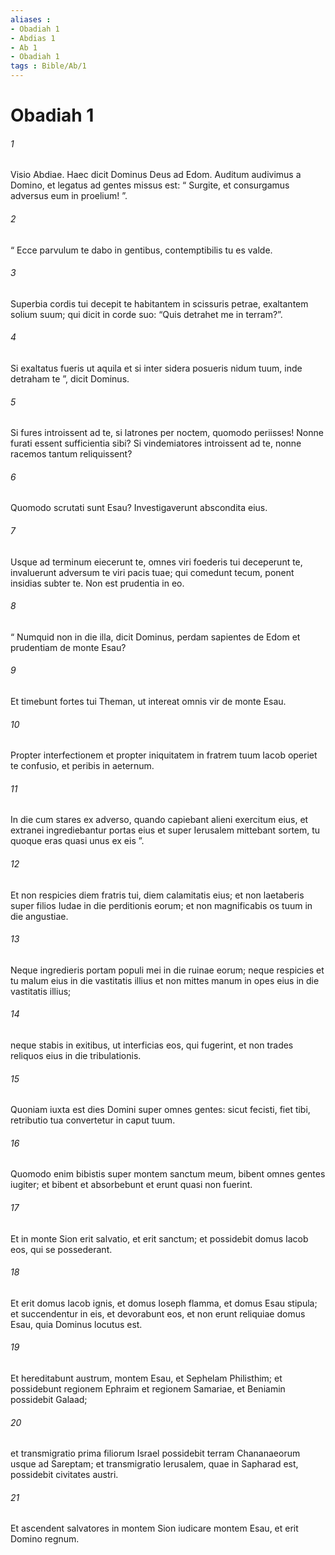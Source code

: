 ```yaml
---
aliases : 
- Obadiah 1
- Abdias 1
- Ab 1
- Obadiah 1
tags : Bible/Ab/1
---
```


# Obadiah 1

###### 1
Visio Abdiae. Haec dicit Dominus Deus ad Edom. Auditum audivimus a Domino, et legatus ad gentes missus est: “ Surgite, et consurgamus adversus eum in proelium! ”.
###### 2
“ Ecce parvulum te dabo in gentibus, contemptibilis tu es valde.
###### 3
Superbia cordis tui decepit te habitantem in scissuris petrae, exaltantem solium suum; qui dicit in corde suo: “Quis detrahet me in terram?”.
###### 4
Si exaltatus fueris ut aquila et si inter sidera posueris nidum tuum, inde detraham te ”, dicit Dominus.
###### 5
Si fures introissent ad te, si latrones per noctem, quomodo periisses! Nonne furati essent sufficientia sibi? Si vindemiatores introissent ad te, nonne racemos tantum reliquissent?
###### 6
Quomodo scrutati sunt Esau? Investigaverunt abscondita eius.
###### 7
Usque ad terminum eiecerunt te, omnes viri foederis tui deceperunt te, invaluerunt adversum te viri pacis tuae; qui comedunt tecum, ponent insidias subter te. Non est prudentia in eo.
###### 8
“ Numquid non in die illa, dicit Dominus, perdam sapientes de Edom et prudentiam de monte Esau?
###### 9
Et timebunt fortes tui Theman, ut intereat omnis vir de monte Esau.
###### 10
Propter interfectionem et propter iniquitatem in fratrem tuum Iacob operiet te confusio, et peribis in aeternum.
###### 11
In die cum stares ex adverso, quando capiebant alieni exercitum eius, et extranei ingrediebantur portas eius et super Ierusalem mittebant sortem, tu quoque eras quasi unus ex eis ”. 
###### 12
Et non respicies diem fratris tui, diem calamitatis eius; et non laetaberis super filios Iudae in die perditionis eorum; et non magnificabis os tuum in die angustiae.
###### 13
Neque ingredieris portam populi mei in die ruinae eorum; neque respicies et tu malum eius in die vastitatis illius et non mittes manum in opes eius in die vastitatis illius;
###### 14
neque stabis in exitibus, ut interficias eos, qui fugerint, et non trades reliquos eius in die tribulationis.
###### 15
Quoniam iuxta est dies Domini super omnes gentes: sicut fecisti, fiet tibi, retributio tua convertetur in caput tuum.
###### 16
Quomodo enim bibistis super montem sanctum meum, bibent omnes gentes iugiter; et bibent et absorbebunt et erunt quasi non fuerint.
###### 17
Et in monte Sion erit salvatio, et erit sanctum; et possidebit domus Iacob eos, qui se possederant.
###### 18
Et erit domus Iacob ignis, et domus Ioseph flamma, et domus Esau stipula; et succendentur in eis, et devorabunt eos, et non erunt reliquiae domus Esau, quia Dominus locutus est.
###### 19
Et hereditabunt austrum, montem Esau, et Sephelam Philisthim; et possidebunt regionem Ephraim et regionem Samariae, et Beniamin possidebit Galaad;
###### 20
et transmigratio prima filiorum Israel possidebit terram Chananaeorum usque ad Sareptam; et transmigratio Ierusalem, quae in Sapharad est, possidebit civitates austri.
###### 21
Et ascendent salvatores in montem Sion iudicare montem Esau, et erit Domino regnum.
